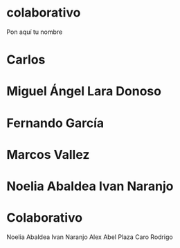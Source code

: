 
# colaborativo
Pon aquí tu nombre

Carlos
=======
Miguel Ángel Lara Donoso
=======

Fernando García
=======

Marcos Vallez
=======
Noelia Abaldea
Ivan Naranjo
=======
# Colaborativo

Noelia Abaldea
Ivan Naranjo
Alex
Abel Plaza Caro
Rodrigo

